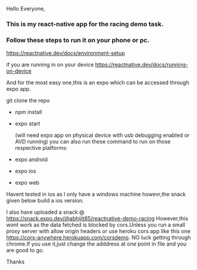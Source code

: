 Hello Everyone,

### This is my react-native app for the racing demo task.

### Follow these steps to run it on your phone or pc.

https://reactnative.dev/docs/environment-setup

if you are running in on  your device
https://reactnative.dev/docs/running-on-device

And for the most easy one,this is an expo 
which can be accessed through expo app.

git clone the repo
  + npm install
  + expo start

    (will need expo app on physical device with usb debugging enabled or AVD running)
    you can also run these command to  run on those respective platforms:
    
  + expo android
  + expo ios
  + expo web 

Havent tested in ios as I only have a windows machine howevr,the snack given below build a ios version.



I also have uploaded a snack @
https://snack.expo.dev/@abhijit85/reactnative-demo-racing
However,this wont work as the data fetched is blocked by cors.Unless you run a small proxy server 
with allow origin headers or use heroku cors app like this one https://cors-anywhere.herokuapp.com/corsdemo.
NO luck getting through chrome.If you use it,just change the adddress at one point in file and you are good to go.

Thanks

